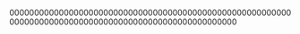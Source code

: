 
0000000000000000000000000000000000000000000000000000000000000000000000000000000000000000000000000000000






















